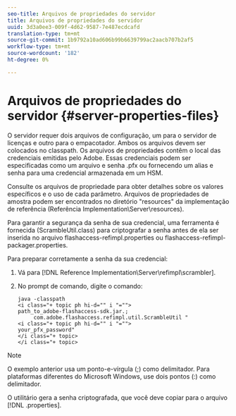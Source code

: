 ```yaml
---
seo-title: Arquivos de propriedades do servidor
title: Arquivos de propriedades do servidor
uuid: 3d3a0ee3-009f-4d62-9587-7e487ecdcafd
translation-type: tm+mt
source-git-commit: 1b9792a10ad606b99b6639799ac2aacb707b2af5
workflow-type: tm+mt
source-wordcount: '182'
ht-degree: 0%

---
```



# Arquivos de propriedades do servidor {#server-properties-files}

O servidor requer dois arquivos de configuração, um para o servidor de licenças e outro para o empacotador. Ambos os arquivos devem ser colocados no classpath. Os arquivos de propriedades contêm o local das credenciais emitidas pelo Adobe. Essas credenciais podem ser especificadas como um arquivo e senha .pfx ou fornecendo um alias e senha para uma credencial armazenada em um HSM.

Consulte os arquivos de propriedade para obter detalhes sobre os valores específicos e o uso de cada parâmetro. Arquivos de propriedades de amostra podem ser encontrados no diretório &quot;resources&quot; da implementação de referência (Referência Implementation\Server\resources).

Para garantir a segurança da senha de sua credencial, uma ferramenta é fornecida (ScrambleUtil.class) para criptografar a senha antes de ela ser inserida no arquivo flashaccess-refimpl.properties ou flashaccess-refimpl-packager.properties.

Para preparar corretamente a senha da sua credencial:

1. Vá para [!DNL Reference Implementation\Server\refimpl\scrambler].
1. No prompt de comando, digite o comando:

   ```
   java -classpath  
   <i class="+ topic ph hi-d="" i "="">
   path_to_adobe-flashaccess-sdk.jar.; 
        com.adobe.flashaccess.refimpl.util.ScrambleUtil " 
   <i class="+ topic ph hi-d="" i "="">
   your_pfx_password" 
   </i class="+ topic> 
   </i class="+ topic>
   ```

>[!NOTE]
>
>O exemplo anterior usa um ponto-e-vírgula (;) como delimitador. Para plataformas diferentes do Microsoft Windows, use dois pontos (:) como delimitador.

O utilitário gera a senha criptografada, que você deve copiar para o arquivo [!DNL .properties].
